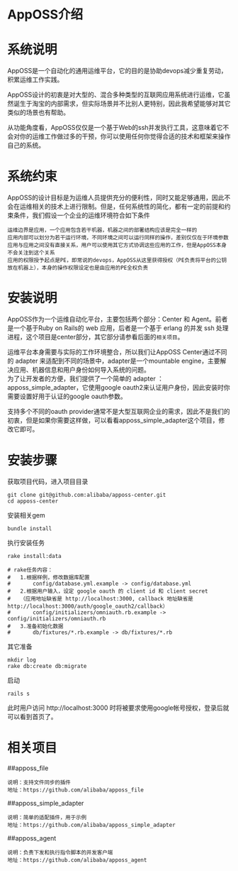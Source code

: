 AppOSS介绍
==========

# 系统说明 #
AppOSS是一个自动化的通用运维平台，它的目的是协助devops减少重复劳动，积累运维工作实践。  

AppOSS设计的初衷是对大型的、混合多种类型的互联网应用系统进行运维，它虽然诞生于淘宝的内部需求，但实际场景并不比别人更特别，因此我希望能够对其它类似的场景也有帮助。  

从功能角度看，AppOSS仅仅是一个基于Web的ssh并发执行工具，这意味着它不会对你的运维工作做过多的干预，你可以使用任何你觉得合适的技术和框架来操作自己的系统。

# 系统约束
AppOSS的设计目标是为运维人员提供充分的便利性，同时又能足够通用，因此不会在运维相关的技术上进行限制。但是，任何系统性的简化，都有一定的前提和约束条件，我们假设一个企业的运维环境符合如下条件

	运维边界是应用，一个应用包含若干机器，机器之间的部署结构应该是完全一样的
	应用内部可以划分为若干运行环境，不同环境之间可以运行同样的操作，差别仅仅在于环境参数
	应用与应用之间没有直接关系，用户可以使用其它方式协调这些应用的工作，但是AppOSS本身不会关注到这个关系
	应用的权限授予起点是PE，即常说的devops，AppOSS从这里获得授权（PE负责将平台的公钥放在机器上），本身的操作权限设定也是由应用的PE全权负责

# 安装说明 #
AppOSS作为一个运维自动化平台，主要包括两个部分：Center 和 Agent。前者是一个基于Ruby on Rails的 web 应用，后者是一个基于 erlang 的并发 ssh 处理进程，这个项目是center部分，其它部分请参看后面的`相关项目`。

运维平台本身需要与实际的工作环境整合，所以我们让AppOSS Center通过不同的 adapter 来适配到不同的场景中，adapter是一个mountable engine，主要解决应用、机器信息和用户身份如何导入系统的问题。  
为了让开发者的方便，我们提供了一个简单的 adapter ：apposs\_simple\_adapter，它使用google oauth2来认证用户身份，因此安装时你需要设置好用于认证的google oauth参数。  

支持多个不同的oauth provider通常不是大型互联网企业的需求，因此不是我们的初衷，但是如果你需要这样做，可以看看apposs\_simple\_adapter这个项目，修改它即可。

# 安装步骤 #
获取项目代码，进入项目目录  

	git clone git@github.com:alibaba/apposs-center.git   
	cd apposs-center

安装相关gem

	bundle install  

执行安装任务

	rake install:data

	# rake任务内容：
	# 	1.根据样例，修改数据库配置  
	# 		config/database.yml.example -> config/database.yml
	# 	2.根据用户输入，设定 google oauth 的 client id 和 client secret
	# 	（应用地址缺省是 http://localhost:3000, callback 地址缺省是 http://localhost:3000/auth/google_oauth2/callback）   
	#  		config/initializers/omniauth.rb.example -> config/initializers/omniauth.rb
	#	3.准备初始化数据
	#		db/fixtures/*.rb.example -> db/fixtures/*.rb

其它准备

	mkdir log  
	rake db:create db:migrate   

启动  
	
	rails s  

此时用户访问 http://localhost:3000 时将被要求使用google帐号授权，登录后就可以看到首页了。  

# 相关项目 #
##apposs\_file  

    说明：支持文件同步的插件
    地址：https://github.com/alibaba/apposs_file

##apposs\_simple\_adapter  

    说明：简单的适配插件，用于示例
    地址：https://github.com/alibaba/apposs_simple_adapter

##apposs\_agent  

    说明：负责下发和执行指令脚本的并发客户端
    地址：https://github.com/alibaba/apposs_agent

